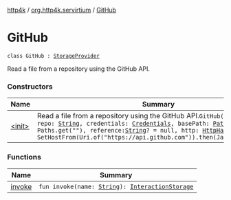 [http4k](../../index.md) / [org.http4k.servirtium](../index.md) / [GitHub](./index.md)

# GitHub

`class GitHub : `[`StorageProvider`](../-storage-provider.md)

Read a file from a repository using the GitHub API.

### Constructors

| Name | Summary |
|---|---|
| [&lt;init&gt;](-init-.md) | Read a file from a repository using the GitHub API.`GitHub(owner: `[`String`](https://kotlinlang.org/api/latest/jvm/stdlib/kotlin/-string/index.html)`, repo: `[`String`](https://kotlinlang.org/api/latest/jvm/stdlib/kotlin/-string/index.html)`, credentials: `[`Credentials`](../../org.http4k.core/-credentials/index.md)`, basePath: `[`Path`](https://docs.oracle.com/javase/9/docs/api/java/nio/file/Path.html)` = Paths.get(""), reference: `[`String`](https://kotlinlang.org/api/latest/jvm/stdlib/kotlin/-string/index.html)`? = null, http: `[`HttpHandler`](../../org.http4k.core/-http-handler.md)` = SetHostFrom(Uri.of("https://api.github.com")).then(JavaHttpClient()))` |

### Functions

| Name | Summary |
|---|---|
| [invoke](invoke.md) | `fun invoke(name: `[`String`](https://kotlinlang.org/api/latest/jvm/stdlib/kotlin/-string/index.html)`): `[`InteractionStorage`](../-interaction-storage/index.md) |

